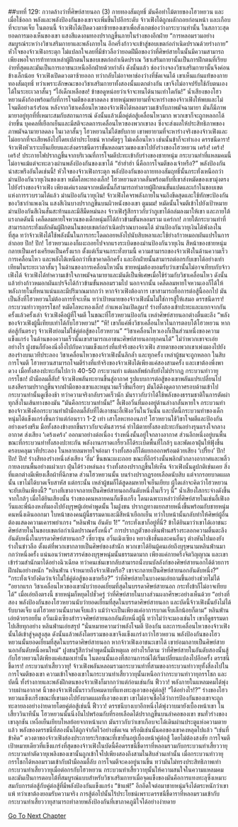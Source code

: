 ##บทที่ 129: กวาดล้างว่าที่ศิษย์สายนอก (3)
กายทองสัมฤทธิ์
มันคือท่าไม้ตายของโฮวหยวน และเมื่อใช้ออก พลังและพลังป้องกันของเขาจะเพิ่มขึ้นไปอีกระดับ จ้าวเฟิงได้ถูกผลักถอยก่อนหน้า และเกือบที่จะบาดเจ็บ
ในตอนนี้ จ้าวเฟิงได้เปิดดวงตาซ้ายของเขาเพื่อสังเกตช่องว่างกระบวนท่านั้น
ในสภาวะสุดยอดการมองเห็นของเขา แสงสีแดงอมทองปรากฏขึ้นภายในร่างของอีกฝ่าย
“การหลอมรวมอย่างสมบูรณ์ระหว่างวิชาเสริมกายาและพลังภายใน อีกครึ่งก้าวจะเข้าสู่ขอบเขตก่อกำเนิดปราณด้วยร่างกาย”
หัวใจของจ้าวเฟิงกระตุก
ไม่แปลกใจเลยที่มีข่าวลือว่ายอดฝีมือของว่าที่ศิษย์สายในนั้นมีความสามารถเพียงพอใจการท้าทายเหล่าผู้ฝึกตนในขอบเขตก่อกำเนิดปราณ วิชาเสริมกายานั้นเป็นการฝึกตนที่เรียบง่ายที่สุดและมันเป็นการเอาชนะเหนืออีกฝ่ายด้วยกำลัง ดังนั้นแล้ว ช่องว่างจองวิชาเสริมกายานั้นจึงค่อนข้างเล็กน้อย
จ้าวเฟิงเปิดดวงตาซ้ายออก ทว่ากลับไม่อาจหาช่องว่างที่ชัดเจนได้
เขาเห็นแก่นแท้ของกายทองสัมฤทธิ์ ทว่าเพราะลักษณะของวิชาเสริมกายาทั้งสองนั้นแตกต่างกัน เขาจึงไม่อาจปรับใช้กับตนเองได้ในระยะเวลาสั้นๆ
“ไอ้เด็กเหลือขอ! ข้าขอดูหน่อยว่าเจ้าจะทนได้นานเท่าใดกัน!”
น้ำเสียงของโฮวหยวนดังก้องพร้อมกับที่การโจมตีของเขาลดลง ชายหนุ่มพยายามที่จะหาร่างของจ้าวเฟิงให้พบและไม่โจมตีอย่างเร่งร้อน
หลังจากวิชาเคลื่อนไหวของจ้าวเฟิงได้หลอมรวมเข้ากับภาพมัจฉามายา มันก็มีภาพมายาอยู่ทุกที่ที่เหมาะสมกับสถานการณ์ ดังนั้นแล้วเมื่อคู่ต่อสู้เคลื่อนไหวมาก พวกเขาก็จะถูกหลอกได้ง่ายขึ้น
บุคคลที่เยือกเย็นและมีสติจะลดการเคลื่อนไหวของพวกเขาลง ซึ่งจะส่งผลให้ประสิทธิภาพของภาพมัจฉามายาลดลง ในเวลาสั้นๆ โฮวหยวนไม่ได้ขยับกาย เขาพยายามที่จะหาร่างจริงของจ้าวเฟิงและไม่อยากที่จะเสียพลังไปโดยเปล่าประโยชน์
หากศัตรูๆ ไม่เคลื่อนไหว เช่นนั้นข้าก็จะทำเอง
ดรรชนีดารา!
จ้าวเฟิงหัวเราะเย็นเยียบและส่งดรรชนีดาราขั้นหลอมรวมของเขาไปยังร่างของโฮวหยวน
เคร้ง! เคร้ง! เคร้ง!
ประกายไฟปรากฏขึ้นจากบริเวณที่การโจมตีปะทะเข้ากับร่างของชายหนุ่ม กระบวนท่าที่แหลมคมนี้ไม่อาจแม้แต่จะทะลวงผ่านพลังป้องกันของเขาได้
“ฮ่าฮ่าฮ่า นี่คือการโจมตีของเจ้าหรือ?”
พลังป้องกันน่าสะพรึงอันใดเช่นนี้!
หัวใจของจ้าวเฟิงกระตุก พลังป้องกันของกายทองสัมฤทธิ์นั้นกระทั่งเหนือกว่าม่านป้องกันวายุเงินของเขา
หมัดโลหะทองเล็ก!
โฮวหยวนตวาดลั่นพร้อมกับที่เขาส่งหมัดของเขามุ่งตรงไปยังร่างของจ้าวเฟิง
เพียงแค่แรงลมจากหมัดนั้นก็สามารถทำลายผู้ฝึกตนขั้นแปดและเก้าในขอบเขตแห่งการรวบรวมได้แล้ว
ม่านป้องกันวายุเงิน!
จ้าวเฟิงโคจรพลังภายในจนถึงขีดสุดและใช้ทักษะป้องกันของวิชากำแพงเงิน แสงสีเงินบางปรากฏขึ้นบนผิวหนังของเขา
ตูมมม!
หมัดนั้นโจมตีเข้าไปยังเป้าหมาย ม่านป้องกันสีเงินสั่นสะท้านและมีสีมืดหม่นลง จ้าวเฟิงรู้สึกราวกับว่าภูเขาได้ถล่มลงมาให้เขา และภายใต้แรงกดดันนี้ เคล็ดลมหายใจหวนของเด็กหนุ่มก็ได้ก้าวข้ามขั้นหลอมรวม
แคร่กก!
ภายใต้กระบวนท่าที่สามารถกระทั่งผลักดันผู้ฝึกตนในขอบเขตก่อกำเนิดปราณบางคนได้ ม่านป้องกันวายุเงินได้พังลงในที่สุด ทว่าจ้าวเฟิงได้ใช้พลังนั้นในการกระโดดถอยหลังไปนับสิบหลาและใช้ย่างก้าวหมอกผันแปรในการล่าถอย
ปึก! ปึก!
โฮวหยวนเองก็ผงะถอยไปจากแรงระเบิดของม่านป้องกันวายุเงิน สีหน้าของชายหนุ่มกลายเป็นเคร่งเครียดเป็นครั้งแรก
ตั้งแต่เริ่มจนกระทั่งยามนี้ ความสามารถของจ้าวเฟิงในด้านความเร็ว การเคลื่อนไหว และพลังได้เหนือกว่าที่เขาคาดอีกครั้ง และอีกฝ่ายนั้นสามารถต่อกรกับเขาได้อย่างเท่าเทียมในระยะเวลาสั้นๆ
ในด้านของการเคลื่อนไหวนั้น ชายหนุ่มต้องยอมรับว่าเขานั้นไม่อาจเทียบกับจ้าวเฟิงได้ จ้าวเฟิงได้ทำความเข้าใจภาพมัจฉามายาและมันดีเป็นพิเศษเมื่อใช้ร่วมกับวิชาเคลื่อนไหว ดังนั้นแล้วย่างก้าวหมอกผันแปรจึงได้ก้าวข้ามขั้นหลอมรวมไป
นอกจากนั้น เคล็ดลมหายใจหวนเองก็ได้ให้พลังภายในที่หนาแน่นและมีปริมาณมากกว่า
หากจ้าวเฟิงต้องการ เขาสามารถยื้อการต่อสู้นี้ออกไป
มันเป็นสิ่งที่โฮวหยวนไม่ต้องการที่จะเห็น ทว่าเป้าหมายของจ้าวเฟิงนั้นไม่ใช่การสู้ให้เสมอ
ดรรชนีดารา! กระบวนท่าวายุกรรโชก!
หมัดโลหะทองเล็ก!
กำแพงเงินเปิดภูผา!
ร่างทั้งสองเข้าปะทะและแยกจากกันครั้งแล้วครั้งเล่า
จ้าวเฟิงคือผู้ที่โจมตี ในขณะที่โฮวหยวนป้องกัน
เหล่าศิษย์สายนอกต่างตื่นตะลึง
“พลังของจ้าวเฟิงผู้นี้เทียบเท่าได้กับโฮวหยวน!”
“หึ! เขาก็แค่พึ่งวิชาเคลื่อนไหวในการตอบโต้โฮวหยวน หากต่อสู้กันตรงๆ จ้าวเฟิงย่อมไม่ใช่คู่ต่อสู้ของโฮวหยวน”
“วิชาเคลื่อนไหวเองก็เป็นส่วนหนึ่งของความแข็งแกร่ง ในด้านของความเร็วนั้นเขาสามารถเอาชนะศิษย์สายนอกทุกคนได้”
ไม่ว่าพวกเขาจะเอ่ยอย่างไร ฝูงชนก็ยังคงนิ่งอึ้งไปกับความแข็งแกร่งที่แท้จริงของจ้าวเฟิง สายตาของพวกเขาเพ่งมองไปยังสองร่างบนเวทีประลอง
วิชาเคลื่อนไหวของจ้าวเฟิงนั้นลึกล้ำ และทุกครั้ง เหล่าผู้ชมจะถูกหลอก
ในสิบการโจมตี โฮวหยวนสามารถโจมตีร่างที่แท้จริงของจ้าวเฟิงได้เพียงแค่สองสามครั้ง และเขาต้องพึ่งพาดวง
เมื่อทั้งสองปะทะกันไปกว่า 40-50 กระบวนท่า แต่ผลลัพธ์กลับยังไม่ปรากฏ
กระบวนท่าวายุกรรโชก! ฝ่ามือลมลี้ลับ!
จ้าวเฟิงพลันทะยานขึ้นสู่อากาศ รูปแบบการต่อสู้ของเขาพลันแปรเปลี่ยนไป แสงสีครามปรากฏขึ้นจากฝ่ามือของเขาและหมุนวนเร็วขึ้นเรื่อยๆ มันได้ดึงดูดอากาศรอบด้านเข้าไป
กระบวนท่านั้นดูเชื่องช้า ทว่าความจริงกลับรวดเร็วนัก มันราวกับว่าได้ใช้พลังของธรรมชาติในการตัดผ่าทุกสิ่งในเส้นทางของมัน
“มันคือกระบวนท่านั้น!”
อี้เฟิงอวิ๋นที่มองอยู่ด้านล่างกลั้นหายใจ
กระบวนท่าของจ้าวเฟิงคือกระบวนท่าฝ่ามือลมลี้ลับที่ได้เอาชนะอี้เฟิงอวิ๋นในวันนั้น และบัดนี้กระบวนท่าของเด็กหนุ่มได้แข็งแกร่งขึ้นกว่าแต่ก่อนราว 1-2 เท่า
เสาโลหะทองนภา!
โฮวหยวนใช้วิชาโจมตีและป้องกันอย่างเคร่งขรึม มือทั้งสองข้างยกขึ้นราวกับจะดันสวรรค์
ท่าไม้ตายทั้งสองปะทะกันอย่างรุนแรงใจกลางอากาศ ส่งเสียง ‘เคร้งเคร้ง’ ออกมาอย่างต่อเนื่อง
ร่างหนึ่งนั้นอยู่ใจกลางอากาศ ส่วนอีกหนึ่งอยู่บนพื้น ขณะที่กระบวนท่าทั้งสองปะทะกัน พลังงานกราดเกรี้ยวก็ได้ระเบิดพื้นที่ใกล้ๆ และพัดเอาฝุ่นให้ฟุ้งขึ้นครอบคลุมเวทีประลอง
ในหลายลมหายใจต่อมา ร่างทั้งสองก็ได้แยกออกพร้อมด้วยเสียง ‘เปรี้ยง’
ปึก! ปึก! ปึก!
ร่างสีทองร่างหนึ่งส่งเสียง ‘ฮึ่ม’ ขึ้นขณะผงะถอย ขณะที่อีกร่างนั้นพลิกตัวกลางอากาศและพลิ้วกายลงบนพื้นอย่างแผ่วเบา
ฝุ่นได้ร่วงหล่นลง ร่างทั้งสองปรากฏขึ้นให้เห็น
จ้าวเฟิงนั้นดูปกติเช่นเคย สิ่งที่แตกต่างมีเพียงเสื้อผ้าที่ฉีกขาด
ส่วนโฮวหยวนนั้น บนร่างปรากฏรอยเลือดนับสิบ แต่จากรอยบาดแผลนั้น เขาไม่ได้บาดเจ็บสาหัส
แต่กระนั้น เหล่าผู้ชมก็ได้สูดลมหายใจเย็นเยียบ
ผู้ใดเล่าจะคิดว่าโฮวหยวนจะยับเยินเพียงนี้?
“บางทีเขาอาจกลายเป็นศิษย์สายนอกอันดับหนึ่งในเร็วๆ นี้” น้ำเสียงใสกระจ่างดังขึ้นจากใกล้ๆ
เมื่อได้ยินเสียงนั้น ร่างของคนหลายคนก็แข็งเกร็ง โดนเฉพาะเหล่าว่าที่ศิษย์สายในเช่นอี้เฟิงอวิ๋นและพี่น้องหงที่มองไปยังบุรุษผู้เอ่ยคำพูดนั้น
ในฝูงชน ปรากฏทางแยกสายหนึ่งขึ้นพร้อมกับชายหนุ่มคนหนึ่งเดินออกมา
ใบหน้าของคนผู้นี้ธรรมดาและมีสีหน้าเยือกเย็น ทว่าใบหน้านั้นกลับทำให้ศิษย์ผู้อื่นต้องแสดงความเคารพยำเกรง
“หลินฟ่าน อันดับ 1!”
“กระทั่งเขาก็อยู่ที่นี่? ข้าได้ยินมาว่าเขาได้เอาชนะศิษย์สายในในขอบเขตก่อกำเนิดปราณครั้งหนึ่ง”
การปรากฏตัวของหินฟ่านสร้างระลอกความตื่นตะลึง
อันดับหนึ่งในบรรดาศิษย์สายนอก?
เซี่ยวซุน อวิ๋นเมิงเซียง หยางชิงชั่นและคนอื่นๆ ต่างหันไปมองยังร่างในข่าวลือ
ตั้งแต่ที่พวกเขากลายเป็นศิษย์ของสำนัก พวกเขาได้ยินผู้คนเอ่ยถึงบุรุษนามหลินฟ่านมากกว่าหนึ่งครั้ง
แน่นอนว่าพรสวรรค์ของบุรุษหนุ่มนั้นธรรมดามาก เพียงแค่กายครึ่งจิตวิญญาณ และเขาเข้าร่วมสำนักมาได้อย่างฉิวเฉียด ทว่าคนเช่นเขากลับสามารถนั่งบนบัลลังก์ของศิษย์สายนอกได้ด้วยการฝึกฝนอย่างหนัก
“หลินฟ่าน เจ้าหมายถึงจ้าวเฟิงหรือ? เขาจะกลายเป็นศิษย์สายนอกอันดับหนึ่ง?”
“กระทั่งเจ้ายังคิดว่าเจ้าไม่ใช่คู่ต่อสู้ของเขาหรือ?”
ว่าที่ศิษย์สายในบางคนเอ่ยถามขึ้นอย่างช่วยไม่ได้
“อยากแรก วิชาเคลื่อนไหวของเขานับว่ายอดเยี่ยมที่สุดในบรรดาศิษย์สายนอก กระทั่งข้าก็ไม่อาจเทียบได้” เมื่อเอ่ยถึงตรงนี้ ชายหนุ่มก็หยุดไปชั่วครู่
ว่าที่ศิษย์สายในบางส่วนผงกศีรษะอย่างเห็นด้วย
“อย่างที่สอง พลังป้องกันของโฮวหยวนนับว่ายอดเยี่ยมที่สุดในบรรดาศิษย์สายนอก และบัดนี้จ้าวเฟิงนั้นยังไม่ได้รับบาดเจ็บ แต่โฮวหยวนนั้นบาดเจ็บแล้ว แม้ว่าจะเป็นเพียงแค่อาการบาดเจ็บเล็กน้อยก็ตาม” หลินฟ่านเอ่ยด้วยรอยยิ้ม
อวิ๋นเมิงเซียงสำรวจศิษย์สายนอกอันดับหนึ่งผู้นี้ ทว่าไม่ว่าจะมองเช่นไร เขาก็ดูธรรมดาไปเสียทุกอย่าง
หลินฟ่านเอ่ยสรุป
“นั่นหมายความว่าพลังโจมตี ป้องกัน และการเคลื่อนไหวของจ้าวเฟิงนั้นได้เข้าสู่จุดสูงสุด ดังนั้นแล้วพลังโดยรวมของเขาจึงแข็งแกร่งกว่าโฮวหยวน พลังป้องกันของโฮวหยวนนั้นยอดเยี่ยมที่สุดในบรรดาศิษย์สายนอก หากจ้าวเฟิงเอาชนะเขาได้ เขาย่อมกลายเป็นศิษย์สายนอกอันดับหนึ่งคนใหม่”
ฝูงชนรู้สึกว่าคำพูดนั้นมีเหตุผล อย่างไรก็ตาม ว่าที่ศิษย์สายในอันดับสองนั้นสู้กับโฮวหยวนได้เพียงแค่เสมอเท่านั้น
ในตอนนั้นเองที่สถานการณ์ได้เริ่มเปลี่ยนแปลงไปอีกครั้ง
ดรรชนีชี้ดารา! กระบวนท่าเสี้ยววายุ!
จ้าวเฟิงพลันหลอมรวมกระบวนท่าที่สามของกระบวนท่าวายุทั้งสี่ลงไปในการโจมตีของเขา
ความเข้าใจของเขาในกระบวนท่าเสี้ยววายุนั้นเหนือกว่ากระบวนท่าวายุกรรโชก และบัดนี้ ทั้งร่างกายและพลังฝึกตนของจ้าวเฟิงก็มากกว่าแต่ก่อนเช่นกัน
ฟิ้ววว!
พลังภายในแหลมคมได้พุ่งวาบผ่านอากาศ นิ้วของจ้าวเฟิงนั้นราวกับคมดาบที่แทงทะลุเอวของคู่ต่อสู้!
“ได้อย่างไร!?”
ร่างของโฮวหยวนแข็งเกร็งขณะที่เขามองไปยังบาดแผลที่เอวของเขา เขาไม่อาจเชื่อได้ว่าการป้องกันของเขาจะถูกทะลายลงอย่างง่ายดายโดยคู่ต่อสู้เช่นนี้
ฟิ้ววว!
ดรรชนีบางเบาอีกหนึ่งได้พุ่งวาบมายังเบื้องหน้าเขา
ในเสี้ยววินาทีนั้น โฮวหยวนนั้นนิ่งงันไปพร้อมกับที่รอยเลือดได้ปรากฏขึ้นบนลำคอของเขา
ขนทั่วร่างของเขาลุกชัน เหงื่อเย็นเยียบไหลย้อยจากหน้าผาก มันราวกับว่าเขาเกือบจะได้เดินผ่านประตูแห่งความตายแล้ว
พลังของดรรชนีที่สองนั้นได้ถูกจำกัดไว้อย่างชัดเจน หรือมิเช่นนั้นคอของเขาคงหลุดไปแล้ว
“เช่นที่ข้าคิด”
ดวงตาของจ้าวเฟิงส่องประกายระริกขณะที่เขายืนอยู่เบื้องหน้าคู่ต่อสู้
โดยไม่ต้องสงสัย การโจมตีเป้าหมายเดียวที่แข็งแกร่งที่สุดของจ้าวเฟิงในบัดนี้คือดรรชนีชี้ดาราที่หลอมรวมกับกระบวนท่าเสี้ยววายุ กระบวนท่าตัดวายุเพลิงของเขานั้นถูกเข้าใจไปเพียงสองถึงสามในสิบส่วนเท่านั้น
เมื่อกระบวนท่าวายุกรรโชกได้หลอมรวมเข้ากับฝ่ามือลมลี้ลับ การโจมตีจะคงอยู่นานขึ้น ทว่ามันไม่ทรงประสิทธิภาพเท่ากระบวนท่าเสี้ยววายุเมื่อต่อกรกับโฮวหยวน
กระบวนท่าเสี้ยววายุนั้นให้ความสนใจในความแหลมคม และมันเป็นการตอบโต้ที่สมบูรณ์แบบสำหรับวิชาเสริมกายาเมื่อจุดแข็งของมันคือการแทงทะลุซึ่งเหมาะสมกับการต่อสู้กับคู่ต่อสู้ที่มีพลังป้องกันแข็งแกร่ง
“ข้าแพ้!”
อีกอึดใจต่อมาชายหนุ่มจึงได้ตระหนักว่าเขาแพ้ ทว่าเขาต้องยอมรับความจริง การสู้ต่อไปนั้นไร้ประโยชน์เพราะดรรชนีชี้ดาราที่หลอมรวมเข้ากับกระบวนท่าเสี้ยววายุสามารถทำลายพลังป้องกันที่เขาภาคภูมิใจได้อย่างง่ายดาย



[Go To Next Chapter]( ./130.md)